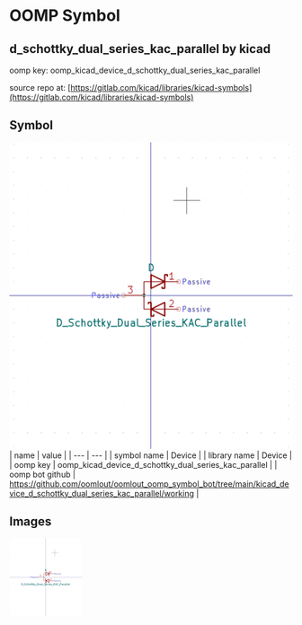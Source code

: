 # OOMP Symbol  
## d_schottky_dual_series_kac_parallel  by kicad  
  
oomp key: oomp_kicad_device_d_schottky_dual_series_kac_parallel  
  
source repo at: [https://gitlab.com/kicad/libraries/kicad-symbols](https://gitlab.com/kicad/libraries/kicad-symbols)  
## Symbol  
  
[![working.png](working_600.png)](working.png)  
| name | value | 
| --- | --- | 
| symbol name | Device | 
| library name | Device | 
| oomp key | oomp_kicad_device_d_schottky_dual_series_kac_parallel | 
| oomp bot github | https://github.com/oomlout/oomlout_oomp_symbol_bot/tree/main/kicad_device_d_schottky_dual_series_kac_parallel/working | 
## Images  
  
[![working.png](working_140.png)](working.png)  
